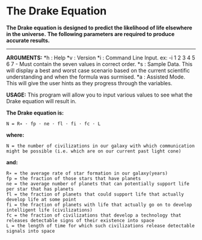 # The Drake Equation #

**The Drake equation is designed to predict the likelihood of life elsewhere in the universe.**
**The following parameters are required to produce accurate results.**

--- 

**ARGUMENTS:**
*h : Help
*v : Version
*i : Command Line Input. ex: -i 1 2 3 4 5 6 7 - Must contain the seven values in correct order.
*s : Sample Data. This will display a best and worst case scenario based on the current scientific understanding and when the formula was surmised.
*a : Assisted Mode. This will give the user hints as they progress through the variables.
        

**USAGE:**
    This program will allow you to input various values to see what the Drake equation will result in.

**The Drake equation is:**

    N = R∗ ⋅ fp ⋅ ne ⋅ fl ⋅ fi ⋅ fc ⋅ L 

**where:**

    N = the number of civilizations in our galaxy with which communication might be possible (i.e. which are on our current past light cone)

**and:**

    R∗ = the average rate of star formation in our galaxy(years)
    fp = the fraction of those stars that have planets
    ne = the average number of planets that can potentially support life per star that has planets
    fl = the fraction of planets that could support life that actually develop life at some point
    fi = the fraction of planets with life that actually go on to develop intelligent life (civilizations)
    fc = the fraction of civilizations that develop a technology that releases detectable signs of their existence into space
    L = the length of time for which such civilizations release detectable signals into space